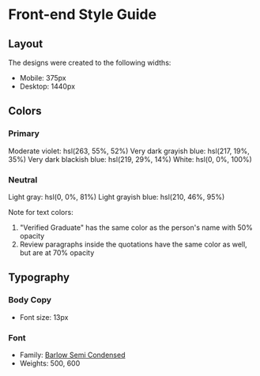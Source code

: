 # Front-end Style Guide

## Layout

The designs were created to the following widths:

- Mobile: 375px
- Desktop: 1440px

## Colors

### Primary

Moderate violet: hsl(263, 55%, 52%) Very dark grayish blue: hsl(217, 19%, 35%)
Very dark blackish blue: hsl(219, 29%, 14%) White: hsl(0, 0%, 100%)

### Neutral

Light gray: hsl(0, 0%, 81%) Light grayish blue: hsl(210, 46%, 95%)

Note for text colors:

1. "Verified Graduate" has the same color as the person's name with 50% opacity
2. Review paragraphs inside the quotations have the same color as well, but are
   at 70% opacity

## Typography

### Body Copy

- Font size: 13px

### Font

- Family:
  [Barlow Semi Condensed](https://fonts.google.com/specimen/Barlow+Semi+Condensed)
- Weights: 500, 600
